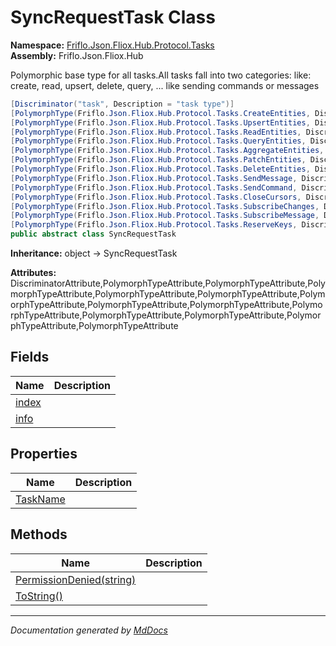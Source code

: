 ﻿<!--  
  <auto-generated>   
    The contents of this file were generated by a tool.  
    Changes to this file may be list if the file is regenerated  
  </auto-generated>   
-->

# SyncRequestTask Class

**Namespace:** [Friflo.Json.Fliox.Hub.Protocol.Tasks](../index.md)  
**Assembly:** Friflo.Json.Fliox.Hub

Polymorphic base type for all tasks.All tasks fall into two categories: like: create, read, upsert, delete, query, ... like sending commands or messages

```csharp
[Discriminator("task", Description = "task type")]
[PolymorphType(Friflo.Json.Fliox.Hub.Protocol.Tasks.CreateEntities, Discriminant = "create")]
[PolymorphType(Friflo.Json.Fliox.Hub.Protocol.Tasks.UpsertEntities, Discriminant = "upsert")]
[PolymorphType(Friflo.Json.Fliox.Hub.Protocol.Tasks.ReadEntities, Discriminant = "read")]
[PolymorphType(Friflo.Json.Fliox.Hub.Protocol.Tasks.QueryEntities, Discriminant = "query")]
[PolymorphType(Friflo.Json.Fliox.Hub.Protocol.Tasks.AggregateEntities, Discriminant = "aggregate")]
[PolymorphType(Friflo.Json.Fliox.Hub.Protocol.Tasks.PatchEntities, Discriminant = "patch")]
[PolymorphType(Friflo.Json.Fliox.Hub.Protocol.Tasks.DeleteEntities, Discriminant = "delete")]
[PolymorphType(Friflo.Json.Fliox.Hub.Protocol.Tasks.SendMessage, Discriminant = "message")]
[PolymorphType(Friflo.Json.Fliox.Hub.Protocol.Tasks.SendCommand, Discriminant = "command")]
[PolymorphType(Friflo.Json.Fliox.Hub.Protocol.Tasks.CloseCursors, Discriminant = "closeCursors")]
[PolymorphType(Friflo.Json.Fliox.Hub.Protocol.Tasks.SubscribeChanges, Discriminant = "subscribeChanges")]
[PolymorphType(Friflo.Json.Fliox.Hub.Protocol.Tasks.SubscribeMessage, Discriminant = "subscribeMessage")]
[PolymorphType(Friflo.Json.Fliox.Hub.Protocol.Tasks.ReserveKeys, Discriminant = "reserveKeys")]
public abstract class SyncRequestTask
```

**Inheritance:** object → SyncRequestTask

**Attributes:** DiscriminatorAttribute,PolymorphTypeAttribute,PolymorphTypeAttribute,PolymorphTypeAttribute,PolymorphTypeAttribute,PolymorphTypeAttribute,PolymorphTypeAttribute,PolymorphTypeAttribute,PolymorphTypeAttribute,PolymorphTypeAttribute,PolymorphTypeAttribute,PolymorphTypeAttribute,PolymorphTypeAttribute,PolymorphTypeAttribute

## Fields

| Name                     | Description |
| ------------------------ | ----------- |
| [index](fields/index.md) |             |
| [info](fields/info.md)   |             |

## Properties

| Name                               | Description |
| ---------------------------------- | ----------- |
| [TaskName](properties/TaskName.md) |             |

## Methods

| Name                                                    | Description |
| ------------------------------------------------------- | ----------- |
| [PermissionDenied(string)](methods/PermissionDenied.md) |             |
| [ToString()](methods/ToString.md)                       |             |

___

*Documentation generated by [MdDocs](https://github.com/ap0llo/mddocs)*
